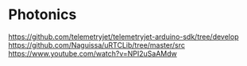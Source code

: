 # Photonics



https://github.com/telemetryjet/telemetryjet-arduino-sdk/tree/develop
https://github.com/Naguissa/uRTCLib/tree/master/src
https://www.youtube.com/watch?v=NPI2uSaAMdw
